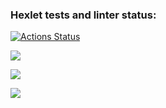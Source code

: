 ### Hexlet tests and linter status:

[![Actions Status](https://github.com/MagoAbu/frontend-project-lvl1/workflows/hexlet-check/badge.svg)](https://github.com/MagoAbu/frontend-project-lvl1/actions)

<a href="https://codeclimate.com/github/MagoAbu/frontend-project-lvl1/maintainability"><img src="https://api.codeclimate.com/v1/badges/2955e04b668acc7d52c1/maintainability" /></a>

<a href="https://asciinema.org/a/BxaK9UYdMn33WCAk8G8yC6SK2" target="\_blank"><img src="https://asciinema.org/a/BxaK9UYdMn33WCAk8G8yC6SK2.svg" /></a>

<a href="https://asciinema.org/a/LgmRwVbvlUJIvnHqqqBi7i9F9" target="_blank"><img src="https://asciinema.org/a/LgmRwVbvlUJIvnHqqqBi7i9F9.svg" /></a>
